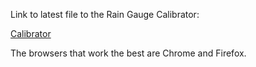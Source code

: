 Link to latest file to the Rain Gauge Calibrator: 

[Calibrator](https://a360.co/2SgxcrN)

The browsers that work the best are Chrome and Firefox.
